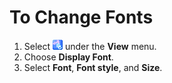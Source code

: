 # To Change Fonts

1. Select
![Font](../../images/fontpopup.png)
under the **View** menu.
2. Choose **Display Font**.
3. Select **Font**, **Font style**, and **Size**.
